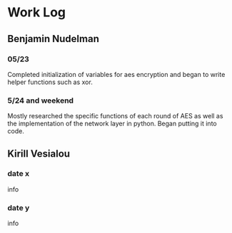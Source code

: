 # Work Log

## Benjamin Nudelman

### 05/23

Completed initialization of variables for aes encryption and began to write helper functions such as xor.

### 5/24 and weekend

Mostly researched the specific functions of each round of AES as well as the implementation of the network layer in python. Began putting it into code.


## Kirill Vesialou

### date x

info

### date y

info
